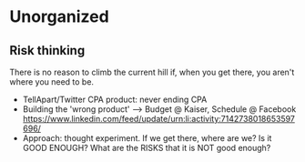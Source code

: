 # Unorganized
## Risk thinking
There is no reason to climb the current hill if, when you get there, you aren't where you need to be.

* TellApart/Twitter CPA product: never ending CPA 
* Building the 'wrong product'
--> Budget @ Kaiser, Schedule @ Facebook
https://www.linkedin.com/feed/update/urn:li:activity:7142738018653597696/
* Approach: thought experiment. If we get there, where are we? Is it GOOD ENOUGH? What are the RISKS that it is NOT good enough?